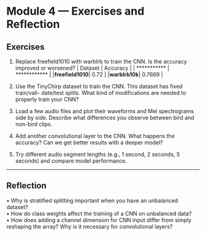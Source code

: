 # Module 4 — Exercises and Reflection

## Exercises

1. Replace freefield1010 with warblrb to train the CNN. Is the accuracy improved or
   worsened?
|   Dataset   |   Accuracy   |
| *********** | ************ |
|**freefield1010**| 0.72 |
|**warblrb10k**| 0.7669 |   
3. Use the TinyChirp dataset to train the CNN. This dataset has fixed train/vali-
   date/test splits. What kind of modifications are needed to properly train your
   CNN?

4. Load a few audio files and plot their waveforms and Mel spectrograms side by
   side. Describe what differences you observe between bird and non-bird clips.

5. Add another convolutional layer to the CNN. What happens the accuracy? Can
   we get better results with a deeper model?

6. Try different audio segment lengths (e.g., 1 second, 2 seconds, 5 seconds) and
   compare model performance.

---

## Reflection

 • Why is stratified splitting important when you have an unbalanced dataset?  
 • How do class weights affect the training of a CNN on unbalanced data?  
 • How does adding a channel dimension for CNN input differ from simply reshaping the array? Why is it necessary for convolutional layers?  
